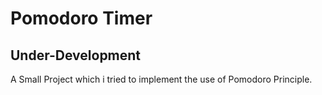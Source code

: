 # Pomodoro Timer

## Under-Development

A Small Project which i tried to implement the use of Pomodoro Principle.
